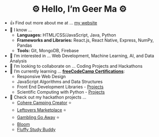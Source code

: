 <h1 align="center">⚙️ Hello, I’m Geer Ma ⚙️</h1>

- 👍 Find out more about me at ... [my website](https://geerma.github.io/)
- 📙 I know ... 
  - **Languages:** HTML/CSS/JavaScript, Java, Python 
  - **Frameworks and Libraries:** React.js, React Native, Express, NumPy, Pandas 
  - **Tools:** Git, MongoDB, Firebase
- 👀 I’m interested in ... Web Development, Machine Learning, AI, and Data Analysis
- 💞️ I’m looking to collaborate on ... Coding Projects and Hackathons
- 🌱 I’m currently learning ... [**freeCodeCamp Certifications**](https://www.freecodecamp.org/fccc853331e-8d63-4074-bf4c-51bbb9c1e863): 
  - Responsive Web Design
  - JavaScript Algorithms and Data Structures
  - Front End Development Libraries - [Projects](https://github.com/geerma/freeCodeCamp-frontEndProjects)
  - Scientific Computing with Python - [Projects](https://github.com/geerma/freeCodeCamp-PythonProjects)
- 📖 Check out my hackathon projects ...
  - [Cohere Camping Creator](https://github.com/geerma/CohereCampingCreator) :star:
  - [Leftovers Marketplace](https://github.com/geerma/leftoversmarketplace) :star:
  - [Gambling Go Away](https://github.com/geerma/GamblingGoAway) :star:
  - [Bloom](https://github.com/geerma/Bloom)
  - [Fluffy Study Buddy](https://github.com/geerma/fluffybuddy)
